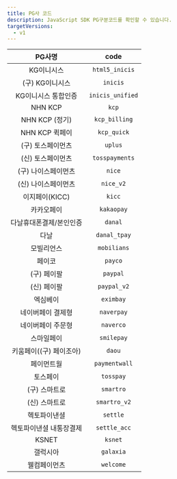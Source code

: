 ```yaml
---
title: PG사 코드
description: JavaScript SDK PG구분코드를 확인할 수 있습니다.
targetVersions:
  - v1
---
```


|      PG사명      |       code       |
| :------------: | :--------------: |
|     KG이니시스     |  `html5_inicis`  |
|   (구) KG이니시스   |     `inicis`     |
|   KG이니시스 통합인증  | `inicis_unified` |
|     NHN KCP    |       `kcp`      |
|  NHN KCP (정기)  |   `kcp_billing`  |
|   NHN KCP 퀵페이  |    `kcp_quick`   |
|   (구) 토스페이먼츠   |      `uplus`     |
|   (신) 토스페이먼츠   |  `tosspayments`  |
|   (구) 나이스페이먼츠  |      `nice`      |
|   (신) 나이스페이먼츠  |     `nice_v2`    |
|   이지페이(KICC)   |      `kicc`      |
|      카카오페이     |    `kakaopay`    |
|  다날휴대폰결제/본인인증  |      `danal`     |
|       다날       |   `danal_tpay`   |
|      모빌리언스     |    `mobilians`   |
|       페이코      |      `payco`     |
|     (구) 페이팔    |     `paypal`     |
|     (신) 페이팔    |    `paypal_v2`   |
|      엑심베이      |     `eximbay`    |
|    네이버페이 결제형   |    `naverpay`    |
|    네이버페이 주문형   |     `naverco`    |
|      스마일페이     |    `smilepay`    |
| 키움페이((구) 페이조아) |      `daou`      |
|      페이먼트월     |   `paymentwall`  |
|      토스페이      |     `tosspay`    |
|    (구) 스마트로    |     `smartro`    |
|    (신) 스마트로    |   `smartro_v2`   |
|     헥토파이낸셜     |     `settle`     |
|  헥토파이낸셜 내통장결제  |   `settle_acc`   |
|      KSNET     |      `ksnet`     |
|      갤럭시아      |     `galaxia`    |
|     웰컴페이먼츠     |     `welcome`    |
